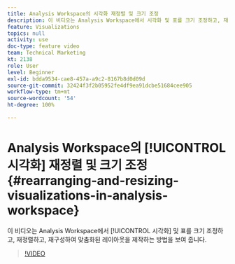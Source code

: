 ```yaml
---
title: Analysis Workspace의 시각화 재정렬 및 크기 조정
description: 이 비디오는 Analysis Workspace에서 시각화 및 표를 크기 조정하고, 재정렬하고, 재구성하여 맞춤화된 레이아웃을 제작하는 방법을 보여 줍니다.
feature: Visualizations
topics: null
activity: use
doc-type: feature video
team: Technical Marketing
kt: 2138
role: User
level: Beginner
exl-id: bdda9534-cae8-457a-a9c2-8167b8d0d09d
source-git-commit: 32424f3f2b05952fe4df9ea91dcbe51684cee905
workflow-type: tm+mt
source-wordcount: '54'
ht-degree: 100%

---
```


# Analysis Workspace의 [!UICONTROL 시각화] 재정렬 및 크기 조정 {#rearranging-and-resizing-visualizations-in-analysis-workspace}

이 비디오는 Analysis Workspace에서 [!UICONTROL 시각화] 및 표를 크기 조정하고, 재정렬하고, 재구성하여 맞춤화된 레이아웃을 제작하는 방법을 보여 줍니다.

>[!VIDEO](https://video.tv.adobe.com/v/24707/?quality=12)
